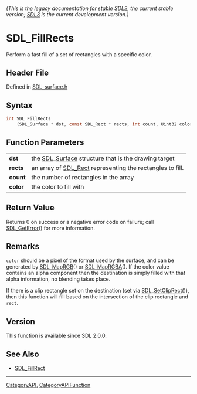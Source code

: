 ###### (This is the legacy documentation for stable SDL2, the current stable version; [SDL3](https://wiki.libsdl.org/SDL3/) is the current development version.)
# SDL_FillRects

Perform a fast fill of a set of rectangles with a specific color.

## Header File

Defined in [SDL_surface.h](https://github.com/libsdl-org/SDL/blob/SDL2/include/SDL_surface.h)

## Syntax

```c
int SDL_FillRects
    (SDL_Surface * dst, const SDL_Rect * rects, int count, Uint32 color);

```

## Function Parameters

|               |                                                                       |
| ------------- | --------------------------------------------------------------------- |
| **dst**       | the [SDL_Surface](SDL_Surface) structure that is the drawing target   |
| **rects**     | an array of [SDL_Rect](SDL_Rect) representing the rectangles to fill. |
| **count**     | the number of rectangles in the array                                 |
| **color**     | the color to fill with                                                |

## Return Value

Returns 0 on success or a negative error code on failure; call
[SDL_GetError](SDL_GetError)() for more information.

## Remarks

`color` should be a pixel of the format used by the surface, and can be
generated by [SDL_MapRGB](SDL_MapRGB)() or [SDL_MapRGBA](SDL_MapRGBA)(). If
the color value contains an alpha component then the destination is simply
filled with that alpha information, no blending takes place.

If there is a clip rectangle set on the destination (set via
[SDL_SetClipRect](SDL_SetClipRect)()), then this function will fill based
on the intersection of the clip rectangle and `rect`.

## Version

This function is available since SDL 2.0.0.

## See Also

- [SDL_FillRect](SDL_FillRect)

----
[CategoryAPI](CategoryAPI), [CategoryAPIFunction](CategoryAPIFunction)

